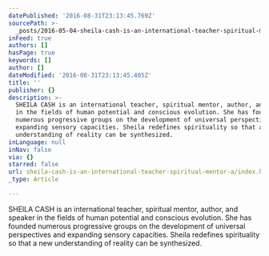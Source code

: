 ```yaml
---
datePublished: '2016-08-31T23:13:45.769Z'
sourcePath: >-
  _posts/2016-05-04-sheila-cash-is-an-international-teacher-spiritual-mentor-a.md
inFeed: true
authors: []
hasPage: true
keywords: []
author: []
dateModified: '2016-08-31T23:13:45.405Z'
title: ''
publisher: {}
description: >-
  SHEILA CASH is an international teacher, spiritual mentor, author, and speaker
  in the fields of human potential and conscious evolution. She has founded
  numerous progressive groups on the development of universal perspectives and
  expanding sensory capacities. Sheila redefines spirituality so that a new
  understanding of reality can be synthesized.
inLanguage: null
inNav: false
via: {}
starred: false
url: sheila-cash-is-an-international-teacher-spiritual-mentor-a/index.html
_type: Article

---
```

SHEILA CASH is an international teacher, spiritual mentor, author, and speaker in the fields of human potential and conscious evolution. She has founded numerous progressive groups on the development of universal perspectives and expanding sensory capacities. Sheila redefines spirituality so that a new understanding of reality can be synthesized.
